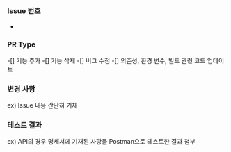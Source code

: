 ### Issue 번호
- 
### PR Type
-[] 기능 추가
-[] 기능 삭제
-[] 버그 수정
-[] 의존성, 환경 변수, 빌드 관련 코드 업데이트

### 변경 사항
ex) Issue 내용 간단히 기재

### 테스트 결과
ex) API의 경우 명세서에 기재된 사항들 Postman으로 테스트한 결과 첨부
